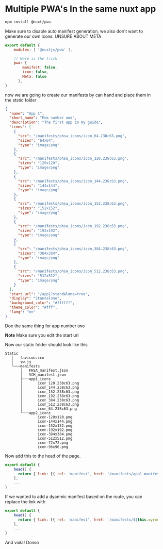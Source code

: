 Multiple PWA's In the same nuxt app
===
```sh
npm install @nuxt/pwa
```

Make sure to disable auto manifest generation, we also don't want to generate our own icons.  UNSURE ABOUT META
```js
export default {
    modules: [ '@nuxtjs/pwa' ],

    // Here is the trick
    pwa: {
        manifest: false,
        icon: false,
        Meta: false
      },
}
```
now we are going to create our manifests by can hand and place them in the static folder
```json
{
  "name": "App 1",
  "short_name": "Pwa number one",
  "description": "The first app in my guide",
  "icons": [
    {
      "src": "/manifests/phsa_icons/icon_64.238c63.png",
      "sizes": "64x64",
      "type": "image/png"
    },
    {
      "src": "/manifests/phsa_icons/icon_120.238c63.png",
      "sizes": "120x120",
      "type": "image/png"
    },
    {
      "src": "/manifests/phsa_icons/icon_144.238c63.png",
      "sizes": "144x144",
      "type": "image/png"
    },
    {
      "src": "/manifests/phsa_icons/icon_152.238c63.png",
      "sizes": "152x152",
      "type": "image/png"
    },
    {
      "src": "/manifests/phsa_icons/icon_192.238c63.png",
      "sizes": "192x192",
      "type": "image/png"
    },
    {
      "src": "/manifests/phsa_icons/icon_384.238c63.png",
      "sizes": "384x384",
      "type": "image/png"
    },
    {
      "src": "/manifests/phsa_icons/icon_512.238c63.png",
      "sizes": "512x512",
      "type": "image/png"
    }
  ],
  "start_url": "/app1?standalone=true",
  "display": "Standalone",
  "background_color": "#ffffff",
  "theme_color": "#fff",
  "lang": "en"
}
```
Doo the same thing for app number two

**Note** Make sure you edit the start url

Now our static folder should look like this
```
Static
   │   favicon.ico
   │   sw.js
   └───manifests
       │   PHSA_manifest.json
       │   VCH_manifest.json
       ├───app1_icons
       │       icon_120.238c63.png
       │       icon_144.238c63.png
       │       icon_152.238c63.png
       │       icon_192.238c63.png
       │       icon_384.238c63.png
       │       icon_512.238c63.png
       │       icon_64.238c63.png
       └───app2_icons
               icon-128x128.png
               icon-144x144.png
               icon-152x152.png
               icon-192x192.png
               icon-384x384.png
               icon-512x512.png
               icon-72x72.png
               icon-96x96.png
```
Now add this to the head of the page.
```js
export default {
    head() {
      return { link: [{ rel: 'manifest', href: '/manifests/app1_manifest.json' }] }
    },
    ...
}
```
If we wanted to add a dyanmic manifest based on the route, you can replace the link with:
```js
export default {
    head() {
      return { link: [{ rel: 'manifest', href: `/manifests/${this.myroute}_manifest.json` }] }
    },
    ...
}
```
And voila!
Donso
